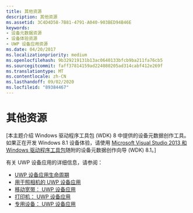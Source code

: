 ```yaml
---
title: 其他资源
description: 其他资源
ms.assetid: 3C4D4D58-7B81-4791-A040-903BED94B46E
keywords:
- 设备元数据资源
- 设备体验资源
- UWP 设备应用资源
ms.date: 04/20/2017
ms.localizationpriority: medium
ms.openlocfilehash: 9b329219131b13ac0640133bfcb9ba211fa76cb5
ms.sourcegitcommit: faff37814159ad224080205ad314cabf412e269f
ms.translationtype: MT
ms.contentlocale: zh-CN
ms.lasthandoff: 09/02/2020
ms.locfileid: "89384467"
---
```

# <a name="additional-resources"></a>其他资源


\[本主题介绍 Windows 驱动程序工具包 (WDK) 8 中提供的设备元数据创作工具。 如果正在开发 Windows 8.1 设备体验，请使用 [Microsoft Visual Studio 2013 和 Windows 驱动程序工具包](https://www.microsoft.com/download/details.aspx?id=42273)随附的设备元数据创作向导 (WDK) 8.1。\]

有关 UWP 设备应用的详细信息，请参阅：

-   [UWP 设备应用生命周期](../devapps/the-workflow.md)
-   [用于照相机的 UWP 设备应用](../devapps/uwp-device-apps-for-webcams.md)
-   [移动宽带： UWP 设备应用](../mobilebroadband/uwp-mobile-broadband-apps.md)
-   [打印机： UWP 设备应用](../devapps/uwp-device-apps-for-printers.md)
-   [专用设备： UWP 设备应用](../devapps/uwp-device-apps-for-specialized-devices.md)

 

